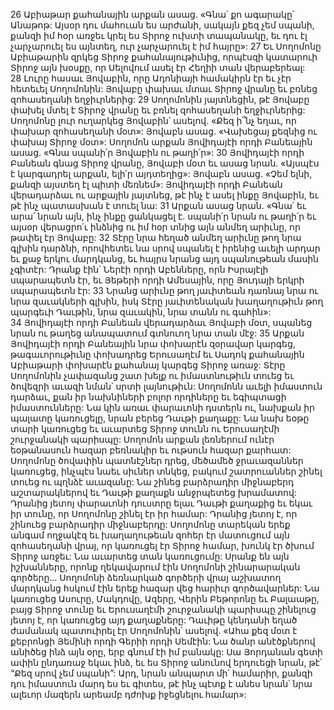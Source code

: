 26 Աբիաթար քահանային արքան ասաց. «Գնա՛ քո ագարակը՝ Անաթոթ: Այսօր դու մահուան ես արժանի, սակայն քեզ չեմ սպանի, քանզի իմ հօր առջեւ կրել ես Տիրոջ ուխտի տապանակը, եւ դու էլ չարչարուել ես այնտեղ, ուր չարչարուել է իմ հայրը»: 27 Եւ Սողոմոնը Աբիաթարին զրկեց Տիրոջ քահանայութիւնից, որպէսզի կատարուի Տիրոջ այն խօսքը, որ Սելովում ասել էր Հեղիի տան վերաբերեալ: 28 Լուրը հասաւ Յովաբին, որը Ադոնիայի համակիրն էր եւ չէր հետեւել Սողոմոնին: Յովաբը փախաւ մտաւ Տիրոջ վրանը եւ բռնեց զոհասեղանի եղջիւրներից: 29 Սողոմոնին յայտնեցին, թէ Յովաբը փախել մտել է Տիրոջ վրանը եւ բռնել զոհասեղանի եղջիւրներից: Սողոմոնը լուր ուղարկեց Յովաբին՝ ասելով. «Քեզ ի՞նչ եղաւ, որ փախար զոհասեղանի մօտ»: Յովաբն ասաց. «Վախեցայ քեզնից ու փախայ Տիրոջ մօտ»: Սողոմոն արքան Յովիդայէի որդի Բանեային ասաց. «Գնա սպանի՛ր Յովաբին ու թաղի՛ր»: 30 Յովիդայէի որդի Բանեան գնաց Տիրոջ վրանը, Յովաբի մօտ եւ ասաց նրան. «Այսպէս է կարգադրել արքան, ելի՛ր այդտեղից»: Յովաբն ասաց. «Չեմ ելնի, քանզի այստեղ էլ պիտի մեռնեմ»: Յովիդայէի որդի Բանեան վերադարձաւ ու արքային յայտնեց, թէ ինչ է ասել ինքը Յովաբին, եւ թէ ինչ պատասխան է տուել նա: 31 Արքան ասաց նրան. «Գնա՛ եւ արա՛ նրան այն, ինչ ինքը ցանկացել է. սպանի՛ր նրան ու թաղի՛ր եւ այսօր վերացրո՛ւ ինձնից ու իմ հօր տնից այն անմեղ արիւնը, որ թափել էր Յովաբը: 32 Տէրը նրա հեղած անմեղ արիւնը թող նրա գլխին դարձնի, որովհետեւ նա սրով սպանել է իրենից աւելի արդար եւ քաջ երկու մարդկանց, եւ հայրս նրանց այդ սպանութեան մասին չգիտէր: Դրանք էին՝ Ներէի որդի Աբենները, որն Իսրայէլի սպարապետն էր, եւ Յեթերի որդի Ամեսային, որը Յուդայի երկրի սպարապետն էր: 33 Նրանց արիւնը թող յաւիտեան դառնայ նրա ու նրա զաւակների գլխին, իսկ Տէրը յաւիտենական խաղաղութիւն թող պարգեւի Դաւթին, նրա զաւակին, նրա տանն ու գահին»: 34 Յովիդայէի որդի Բանեան վերադարձաւ Յովաբի մօտ, սպանեց նրան ու թաղեց անապատում գտնուող նրա տան մէջ: 35 Արքան Յովիդայէի որդի Բանեային նրա փոխարէն զօրավար կարգեց, թագաւորութիւնը փոխադրեց Երուսաղէմ եւ Սադոկ քահանային Աբիաթարի փոխարէն քահանայ կարգեց Տիրոջ առաջ:
Տէրը Սողոմոնին չափազանց շատ խելք ու իմաստնութիւն տուեց եւ ծովեզրի աւազի նման՝ սրտի լայնութիւն: Սողոմոնն աւելի իմաստուն դարձաւ, քան իր նախնիների բոլոր որդիները եւ եգիպտացի իմաստունները: Նա կին առաւ փարաւոնի դստերն ու, նախքան իր պալատը կառուցելը, նրան բերեց Դաւթի քաղաքը: Նա նախ եօթը տարի կառուցեց եւ աւարտեց Տիրոջ տունն ու Երուսաղէմի շուրջանակի պարիսպը: Սողոմոն արքան լեռներում ունէր եօթանասուն հազար բեռնակիր եւ ութսուն հազար քարհատ: Սողոմոնը ծովափին պատնէշներ դրեց, մեծամեծ ջրաւազաններ կառուցեց, ինչպէս նաեւ սիւներ տնկեց, բակում շատրուաններ շինել տուեց ու պղնձէ աւազանը: Նա շինեց բարձրադիր միջնաբերդ աշտարակներով եւ Դաւթի քաղաքն անջրպետեց խրամատով: Դրանից յետոյ փարաւոնի դուստրը ելաւ Դաւթի քաղաքից եւ եկաւ իր տունը, որ Սողոմոնը շինել էր իր համար: Դրանից յետոյ է, որ շինուեց բարձրադիր միջնաբերդը: Սողոմոնը տարեկան երեք անգամ ողջակէզ եւ խաղաղութեան զոհեր էր մատուցում այն զոհասեղանի վրայ, որ կառուցել էր Տիրոջ համար, խունկ էր ծխում Տիրոջ առջեւ: Նա աւարտեց տան կառուցումը:
Սրանք են այն իշխանները, որոնք ղեկավարում էին Սողոմոնի շինարարական գործերը... Սողոմոնի ձեռնարկած գործերի վրայ աշխատող մարդկանց հսկում էին երեք հազար վեց հարիւր գործավարներ: Նա կառուցեց Ասուրը, Մակդովը, Ազերը, Վերին Բեթորոնը եւ Բալաաթը, բայց Տիրոջ տունը եւ Երուսաղէմի շուրջանակի պարիսպը շինելուց յետոյ է, որ կառուցեց այդ քաղաքները:
Դաւիթը կենդանի եղած ժամանակ պատուիրել էր Սողոմոնին՝ ասելով. «Ահա քեզ մօտ է քեբրոնցի Յեմինի որդի Գերիի որդի Սեմէին: Նա ծանր անէծքներով անիծեց ինձ այն օրը, երբ գնում էի իմ բանակը: Սա Յորդանան գետի ափին ընդառաջ եկաւ ինձ, եւ ես Տիրոջ անունով երդուեցի նրան, թէ՝ “Քեզ սրով չեմ սպանի”: Արդ, նրան անպարտ մի՛ համարիր, քանզի դու իմաստուն մարդ ես եւ գիտես, թէ ինչ պէտք է անես նրան՝ նրա ալեւոր մազերն արեամբ դժոխք իջեցնելու համար»:

